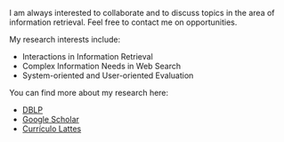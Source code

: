 I am always interested to collaborate and to discuss topics in the area of information retrieval. Feel free to contact me on opportunities.

My research interests include:
- Interactions in Information Retrieval
- Complex Information Needs in Web Search
- System-oriented and User-oriented Evaluation

You can find more about my research here:
- [DBLP](http://dblp.uni-trier.de/pers/hd/m/Moraes:Felipe)
- [Google Scholar](https://scholar.google.com/citations?user=EXH41o8AAAAJ&hl=en)
- [Currículo Lattes](http://buscatextual.cnpq.br/buscatextual/visualizacv.do?id=K4336621U4) 

